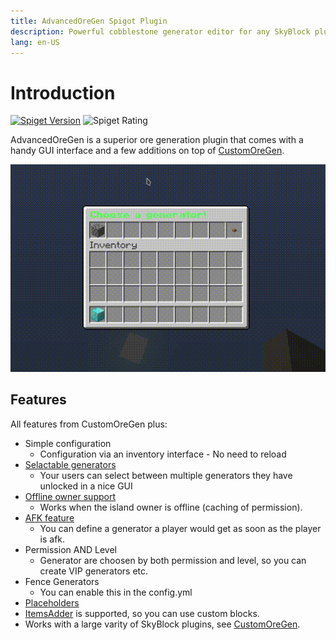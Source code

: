 ```yaml
---
title: AdvancedOreGen Spigot Plugin
description: Powerful cobblestone generator editor for any SkyBlock plugin!
lang: en-US
---
```


# Introduction

[![Spiget Version](https://img.shields.io/spiget/version/40527?label=spigot)](https://www.spigotmc.org/resources/advancedoregen.40527/)
![Spiget Rating](https://img.shields.io/spiget/rating/40527)

AdvancedOreGen is a superior ore generation plugin that comes with a handy GUI interface and a few additions on top of [CustomOreGen](/plugin/customoregen/).

![AOG Showcase](./img/aog-showcase.gif)
## Features
All features from CustomOreGen plus:
- Simple configuration
  - Configuration via an inventory interface - No need to reload
- [Selactable generators](./usage.md#generator-selector)
  - Your users can select between multiple generators they have unlocked in a nice GUI
- [Offline owner support](./usage.md#offline-owner-support)
  - Works when the island owner is offline (caching of permission).
- [AFK feature](./usage.md#afk-feature)
  - You can define a generator a player would get as soon as the player is afk.
- Permission AND Level
  - Generator are choosen by both permission and level, so you can create VIP generators etc.
- Fence Generators
  - You can enable this in the config.yml
- [Placeholders](./usage.md#placeholders)
- [ItemsAdder](https://itemsadder.plugin.ga/) is supported, so you can use custom blocks.
- Works with a large varity of SkyBlock plugins, see [CustomOreGen](/plugin/customoregen/installation.html#supported-skyblock-plugins).